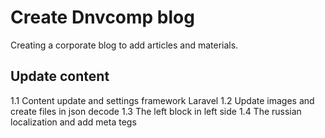 # Create Dnvcomp blog

Creating a corporate blog to add articles and materials.

## Update content
1.1 Content update and settings framework Laravel
1.2 Update images and create files in json decode
1.3 The left block in left side
1.4 The russian localization and add meta tegs